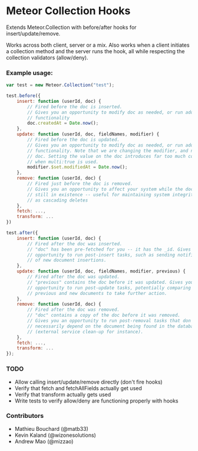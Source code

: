 # Meteor Collection Hooks

Extends Meteor.Collection with before/after hooks for insert/update/remove.

Works across both client, server or a mix. Also works when a client initiates a collection method and the server runs the hook, all while respecting the collection validators (allow/deny).

### Example usage:

```javascript
var test = new Meteor.Collection("test");

test.before({
	insert: function (userId, doc) {
		// Fired before the doc is inserted.
		// Gives you an opportunity to modify doc as needed, or run additional
		// functionality
		doc.createdAt = Date.now();
	},
	update: function (userId, doc, fieldNames, modifier) {
		// Fired before the doc is updated.
		// Gives you an opportunity to modify doc as needed, or run additional
		// functionality. Note that we are changing the modifier, and not the
		// doc. Setting the value on the doc introduces far too much complexity
		// when multi:true is used.
		modifier.$set.modifiedAt = Date.now();
	},
	remove: function (userId, doc) {
		// Fired just before the doc is removed.
		// Gives you an opportunity to affect your system while the document is
		// still in existence -- useful for maintaining system integrity, such
		// as cascading deletes
	},
	fetch: ...,
	transform: ...
})

test.after({
	insert: function (userId, doc) {
		// Fired after the doc was inserted.
		// "doc" has been pre-fetched for you -- it has the _id. Gives you an
		// opportunity to run post-insert tasks, such as sending notifications
		// of new document insertions.
	},
	update: function (userId, doc, fieldNames, modifier, previous) {
		// Fired after the doc was updated.
		// "previous" contains the doc before it was updated. Gives you an
		// opportunity to run post-update tasks, potentially comparing the
		// previous and new documents to take further action.
	},
	remove: function (userId, doc) {
		// Fired after the doc was removed.
		// "doc" contains a copy of the doc before it was removed.
		// Gives you an opportunity to run post-removal tasks that don't
		// necessarily depend on the document being found in the database
		// (external service clean-up for instance).
	},
	fetch: ...,
	transform: ...
});
```

### TODO

- Allow calling insert/update/remove directly (don't fire hooks)
- Verify that fetch and fetchAllFields actually get used
- Verify that transform actually gets used
- Write tests to verify allow/deny are functioning properly with hooks

### Contributors

- Mathieu Bouchard (@matb33)
- Kevin Kaland (@wizonesolutions)
- Andrew Mao (@mizzao)